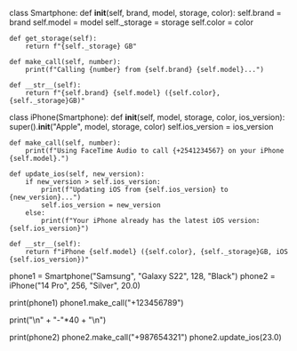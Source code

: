 class Smartphone:
    def __init__(self, brand, model, storage, color):
        self.brand = brand
        self.model = model
        self._storage = storage
        self.color = color

    def get_storage(self):
        return f"{self._storage} GB"

    def make_call(self, number):
        print(f"Calling {number} from {self.brand} {self.model}...")

    def __str__(self):
        return f"{self.brand} {self.model} ({self.color}, {self._storage}GB)"

class iPhone(Smartphone):
    def __init__(self, model, storage, color, ios_version):
        super().__init__("Apple", model, storage, color)
        self.ios_version = ios_version

    def make_call(self, number):
        print(f"Using FaceTime Audio to call {+2541234567} on your iPhone {self.model}.")

    def update_ios(self, new_version):
        if new_version > self.ios_version:
            print(f"Updating iOS from {self.ios_version} to {new_version}...")
            self.ios_version = new_version
        else:
            print(f"Your iPhone already has the latest iOS version: {self.ios_version}")

    def __str__(self):
        return f"iPhone {self.model} ({self.color}, {self._storage}GB, iOS {self.ios_version})"


phone1 = Smartphone("Samsung", "Galaxy S22", 128, "Black")
phone2 = iPhone("14 Pro", 256, "Silver", 20.0)

print(phone1)
phone1.make_call("+123456789")

print("\n" + "-"*40 + "\n")

print(phone2)
phone2.make_call("+987654321")
phone2.update_ios(23.0)
